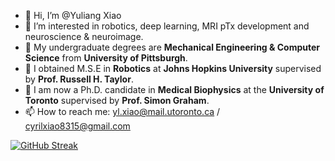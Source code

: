 - 👋 Hi, I’m @Yuliang Xiao
- 👀 I’m interested in robotics, deep learning, MRI pTx development and neuroscience & neuroimage.
- 💞️ My undergraduate degrees are **Mechanical Engineering & Computer Science** from **University of Pittsburgh**.
- 💞️ I obtained M.S.E in **Robotics** at **Johns Hopkins University** supervised by **Prof. Russell H. Taylor**.
- 🌱 I am now a Ph.D. candidate in **Medical Biophysics** at the **University of Toronto** supervised by **Prof. Simon Graham**.
- 📫 How to reach me: yl.xiao@mail.utoronto.ca / cyrilxiao8315@gmail.com

  
[![GitHub Streak](https://github-readme-streak-stats1.vercel.app?user=mikami520&theme=ambient_gradient&hide_border=true&mode=weekly&date_format=n%2Fj%5B%2FY%5D&card_width=950)](https://git.io/streak-stats)
